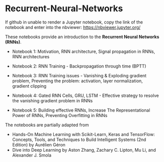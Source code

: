 # Recurrent-Neural-Networks

If github in unable to render a Jupyter notebook, copy the link of the notebook and enter into the nbviewer: https://nbviewer.jupyter.org/

These notebooks provide an introduction to the **Recurrent Neural Networks (RNNs)**.


- Notebook 1: Motivation, RNN architecture, Signal propagation in RNNs, RNN architectures

- Notebook 2: RNN Training - Backpropagation through time (BPTT)

- Notebook 3: RNN Training issues - Vanishing & Exploding gradient problem, Preventing the problem: activation, layer normalization, gradient clipping

- Notebook 4: Gated RNN Cells, GRU, LSTM - Effective strategy to resolve the vanishing gradient problem in RNNs

- Notebook 5: Building effective RNNs, Increase The Representational Power of RNNs, Preventing Overfitting in RNNs

The notebooks are partially adapted from 
- Hands-On Machine Learning with Scikit-Learn, Keras and TensorFlow: Concepts, Tools, and Techniques to Build Intelligent Systems (2nd Edition) by Aurélien Géron
- Dive into Deep Learning by Aston Zhang, Zachary C. Lipton, Mu Li, and Alexander J. Smola
